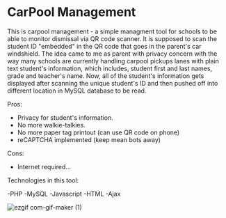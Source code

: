 # CarPool Management

This is carpool management - a simple managment tool for schools to be able to monitor dismissal via QR code scanner.
It is supposed to scan the student ID "embedded" in the QR code that goes in the parent's car windshield.
The idea came to me as parent with privacy concern with the way many schools are currently handling carpool pickups lanes with plain text student's information, which 
includes, student first and last names, grade and teacher's name.
Now, all of the student's information gets displayed after scanning the unique student's ID and then pushed off into different location in MySQL database to be read.

Pros:
- Privacy for student's information.
- No more walkie-talkies.
- No more paper tag printout (can use QR code on phone)
- reCAPTCHA implemented (keep mean bots away)

Cons:
- Internet required...


Technologies in this tool:

-PHP
-MySQL
-Javascript
-HTML
-Ajax




![ezgif com-gif-maker (1)](https://user-images.githubusercontent.com/20650464/209595806-8379244a-5913-49a9-9624-82f82b5b47fe.gif)



